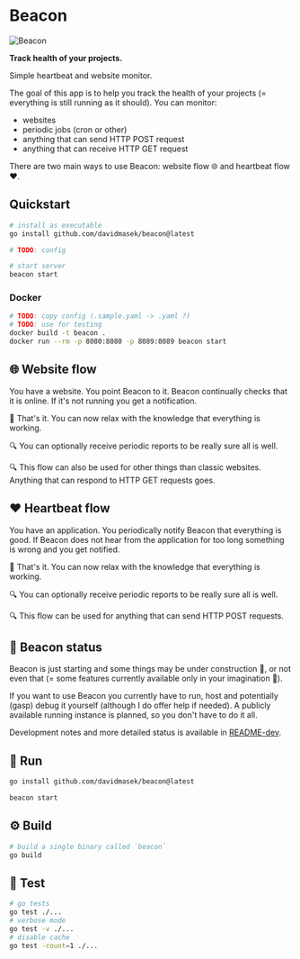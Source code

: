 # Beacon

![Beacon](imgs/Beacon-wide-bg.webp)

**Track health of your projects.**

Simple heartbeat and website monitor.

The goal of this app is to help you track the health of your projects (= everything is still running as it should). You can monitor:
- websites
- periodic jobs (cron or other)
- anything that can send HTTP POST request
- anything that can receive HTTP GET request

There are two main ways to use Beacon: website flow 🌐 and  heartbeat flow ❤️.

## Quickstart

```sh
# install as executable
go install github.com/davidmasek/beacon@latest

# TODO: config

# start server
beacon start
```

### Docker

```sh
# TODO: copy config (.sample.yaml -> .yaml ?)
# TODO: use for testing
docker build -t beacon .
docker run --rm -p 8080:8080 -p 8089:8089 beacon start
```

## 🌐 Website flow

You have a website. You point Beacon to it. Beacon continually checks that it is online. If it's not running you get a notification. 

🎉 That's it. You can now relax with the knowledge that everything is working.

🔍 You can optionally receive periodic reports to be really sure all is well.

🔍 This flow can also be used for other things than classic websites. Anything that can respond to HTTP GET requests goes.

## ❤️ Heartbeat flow

You have an application. You periodically notify Beacon that everything is good. If Beacon does not hear from the application for too long something is wrong and you get notified. 

🎉 That's it. You can now relax with the knowledge that everything is working.

🔍 You can optionally receive periodic reports to be really sure all is well.

🔍 This flow can be used for anything that can send HTTP POST requests.

## 🌟  Beacon status

Beacon is just starting and some things may be under construction 🚧, or not even that (= some features currently available only in your imagination 💭).

If you want to use Beacon you currently have to run, host and potentially (gasp) debug it yourself (although I do offer help if needed). A publicly available running instance is planned, so you don't have to do it all.

Development notes and more detailed status is available in [README-dev](README-dev.md).

## 🚀 Run

```sh
go install github.com/davidmasek/beacon@latest

beacon start
```

## ⚙️ Build

```sh
# build a single binary called `beacon`
go build
```

## 🔬  Test

```sh
# go tests
go test ./...
# verbose mode
go test -v ./...
# disable cache
go test -count=1 ./...
```
